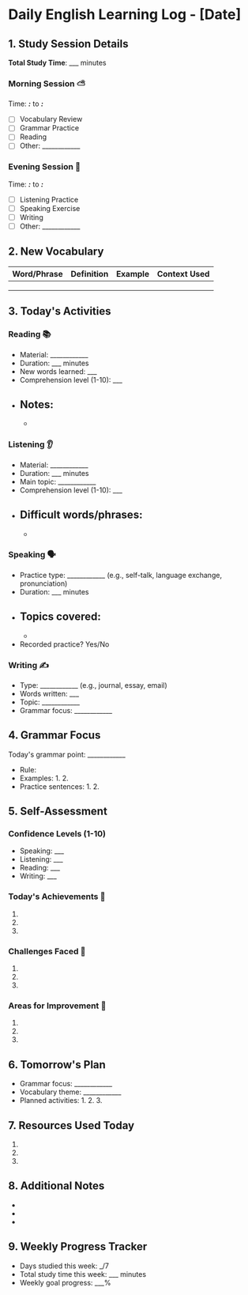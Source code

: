 # Daily English Learning Log - [Date]

## 1. Study Session Details
**Total Study Time**: ___ minutes

### Morning Session ⛅
Time: ___:___ to ___:___
- [ ] Vocabulary Review
- [ ] Grammar Practice
- [ ] Reading
- [ ] Other: ____________

### Evening Session 🌙
Time: ___:___ to ___:___
- [ ] Listening Practice
- [ ] Speaking Exercise
- [ ] Writing
- [ ] Other: ____________

## 2. New Vocabulary
| Word/Phrase | Definition | Example | Context Used |
|-------------|------------|---------|--------------|
| | | | |
| | | | |
| | | | |

## 3. Today's Activities

### Reading 📚
- Material: ____________
- Duration: ___ minutes
- New words learned: ___
- Comprehension level (1-10): ___
- Notes:
  - 
  - 

### Listening 👂
- Material: ____________
- Duration: ___ minutes
- Main topic: ____________
- Comprehension level (1-10): ___
- Difficult words/phrases:
  - 
  - 

### Speaking 🗣️
- Practice type: ____________ (e.g., self-talk, language exchange, pronunciation)
- Duration: ___ minutes
- Topics covered:
  - 
  - 
- Recorded practice? Yes/No

### Writing ✍️
- Type: ____________ (e.g., journal, essay, email)
- Words written: ___
- Topic: ____________
- Grammar focus: ____________

## 4. Grammar Focus
Today's grammar point: ____________
- Rule:
- Examples:
  1. 
  2. 
- Practice sentences:
  1. 
  2. 

## 5. Self-Assessment

### Confidence Levels (1-10)
- Speaking: ___
- Listening: ___
- Reading: ___
- Writing: ___

### Today's Achievements 🌟
1. 
2. 
3. 

### Challenges Faced 💪
1. 
2. 
3. 

### Areas for Improvement 🎯
1. 
2. 
3. 

## 6. Tomorrow's Plan
- Grammar focus: ____________
- Vocabulary theme: ____________
- Planned activities:
  1. 
  2. 
  3. 

## 7. Resources Used Today
1. 
2. 
3. 

## 8. Additional Notes
- 
- 
- 

## 9. Weekly Progress Tracker
- Days studied this week: _/7
- Total study time this week: ___ minutes
- Weekly goal progress: ___%
